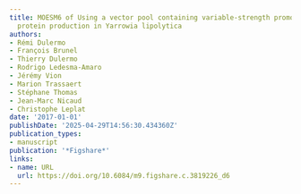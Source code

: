 ```yaml
---
title: MOESM6 of Using a vector pool containing variable-strength promoters to optimize
  protein production in Yarrowia lipolytica
authors:
- Rémi Dulermo
- François Brunel
- Thierry Dulermo
- Rodrigo Ledesma‐Amaro
- Jérémy Vion
- Marion Trassaert
- Stéphane Thomas
- Jean‐Marc Nicaud
- Christophe Leplat
date: '2017-01-01'
publishDate: '2025-04-29T14:56:30.434360Z'
publication_types:
- manuscript
publication: '*Figshare*'
links:
- name: URL
  url: https://doi.org/10.6084/m9.figshare.c.3819226_d6
---
```

